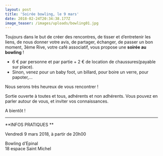 ```yaml
---
layout: post
title: 'Soirée bowling, le 9 mars'
date: 2018-02-24T20:34:38.177Z
image_teaser: /images/uploads/bowling01.jpg
---
```

Toujours dans le but de créer des rencontres, de tisser et d’entretenir les liens, de nous donner votre avis, de partager, échanger, de passer un bon moment, 3ème Rive, votre café associatif, vous propose une **soirée au bowling** !

* 6 € par personne et par partie + 2 € de location de chaussures(payable sur place).
* Sinon, venez pour un baby foot, un billard, pour boire un verre, pour papoter,...

Nous serons très heureux de vous rencontrer !

Sortie ouverte à toutes et tous, adhérents et non adhérents. Vous pouvez en parler autour de vous, et inviter vos connaissances.

A bientôt !

- - -

**INFOS PRATIQUES **

Vendredi 9 mars 2018, à partir de 20h00 

Bowling d’Epinal \
18 espace Saint Michel
